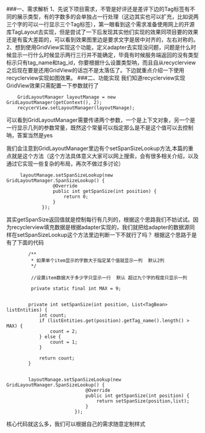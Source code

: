 ###一、需求解析
1、先说下项目需求，不管是好评还是差评下边的Tag标签有不同的展示类型，有的字数多的会单独占一行处理（这边其实也可以扩充，比如说两三个字的可以一行显示三个Tag标签），第一眼看到这个需求准备使用网上的开源库TagLayout去实现，但是尝试了一下后发现其实他们实现的效果同项目要的效果还是有蛮大差距的，可以看到效果图里边是要求文字是居中对齐的，左右对称的。
2、想到使用GridView实现这个功能，定义adapter去实现没问题，问题是什么时候显示一行什么时候显示两行三行并不能确定，毕竟有时候服务端返回的没有类型标示只有tag_name和tag_id，你要根据什么设置类型呐，而且自从recyclerview之后现在要是还用GridView的话岂不是太落伍了。下边就重点介绍一下使用recyclerview实现如图效果。
###二、功能实现
我们知道recyclerview实现GridView效果只需配置一下参数就行了

        GridLayoutManager layoutManage = new GridLayoutManager(getContext(), 2);
        recycerView.setLayoutManager(layoutManage);
        
可以看到GridLayoutManager需要传递两个参数，一个是上下文对象，另一个是一行显示几列的参数常量，既然这个常量可以指定那么是不是这个值可以去控制呐，答案当然是yes

我们会注意到GridLayoutManager里边有个setSpanSizeLookup方法,本篇的重点就是这个方法（这个方法具体意义大家可以网上搜索，会有很多相关介绍，以及通过它实现一些复杂的布局，再次不做过多讨论）

         layoutManage.setSpanSizeLookup(new GridLayoutManager.SpanSizeLookup() {
                     @Override
                     public int getSpanSize(int position) {
                         return 0;
                     }
                 });

其实getSpanSize返回值就是控制每行有几列的，根据这个思路我们不妨试试。因为recyclerview填充数据是根据adapter实现的，我们就把给adapter的数据源同样在setSpanSizeLookup这个方法里边判断一下不就行了吗？
根据这个思路于是有了下面的代码


            /**
             * 如果单个item显示的字数大于指定某个值就显示一列  默认2列
             */
             
             //设置item数据大于多少字只显示一行  默认 超过九个字的程度只显示一列
             
             private static final int MAX = 9;
                 
            
            private int setSpanSize(int position, List<TagBean> listEntities) {
                int count;
                if (listEntities.get(position).getTag_name().length() > MAX) {
                    count = 2;
                } else {
                    count = 1;
                }
        
                return count;
            }
            
            
            layoutManage.setSpanSizeLookup(new GridLayoutManager.SpanSizeLookup() {
                                 @Override
                                 public int getSpanSize(int position) {
                                     return setSpanSize(position,list);
                                 }
                             });
                             
                             
核心代码就这么多，我们可以根据自己的需求随意定制样式

